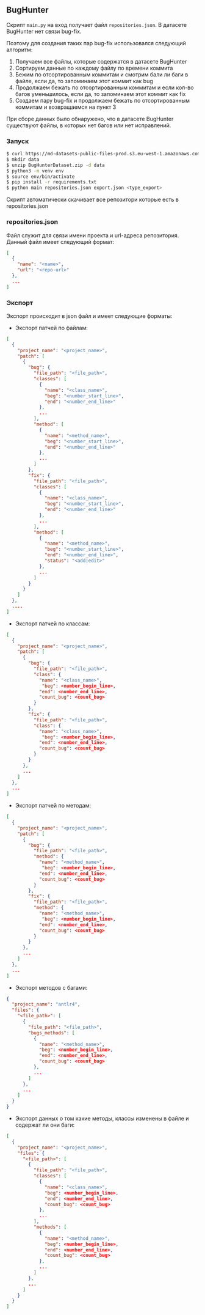 ## BugHunter

Скрипт `main.py` на вход получает файл `repositories.json`.
В датасете BugHunter нет связи bug-fix. 

Поэтому для создания таких пар bug-fix использовался следующий алгоритм:
1. Получаем все файлы, которые содержатся в датасете BugHunter
2. Сортируем данные по каждому файлу по времени коммита
3. Бежим по отсортированным коммитам и смотрим бали ли баги в файле, если да, то запоминаем этот коммит как bug
4. Продолжаем бежать по отсортированным коммитам и если кол-во багов уменьшилось, если да, то запоминаем этот коммит как fix
5. Создаем пару bug-fix и продолжаем бежать по отсортированным коммитам и возвращаемся на пункт 3

При сборе данных было обнаружено, что в датасете BugHunter существуют файлы, в которых нет багов или нет исправлений.

[comment]: <> (Скрипт `main.py` получает все файлы из BugHunter и разбирает каждый полученный файл на токены. А потом эус)

[comment]: <> (При сборе данных было обнаружено, что в датасете BugHunter существуют файлы, в которых нет багов или нет исправлений. По)

[comment]: <> (ним пары вида `['bug_hash', 'fix_hash']` получить нельзя.)

### Запуск

```bash
$ curl https://md-datasets-public-files-prod.s3.eu-west-1.amazonaws.com/50be6c77-7146-485e-91b6-83e84668982c -o BugHunterDataset.zip
$ mkdir data
$ unzip BugHunterDataset.zip -d data
$ python3 -m venv env
$ source env/bin/activate
$ pip install -r requirements.txt
$ python main repositories.json export.json <type_export>
```

Скрипт автоматически скачивает все репозитори которые есть в repositories.json

### repositories.json

Файл служит для связи имени проекта и url-адреса репозитория. Данный файл имеет следующий формат:

```json
[
  {
    "name": "<name>",
    "url": "<repo-url>"
  },
  ...
]

```

### Экспорт

Экспорт происходит в json файл и имеет следующие форматы:

* Экспорт патчей по файлам:

```json
[
  {
    "project_name": "<project_name>",
    "patch": [
      {
        "bug": {
          "file_path": "<file_path>",
          "classes": [
            {
              "name": "<class_name>",
              "beg": "<number_start_line>",
              "end": "<number_end_line>"
            },
            ...
          ],
          "method": [
            {
              "name": "<method_name>",
              "beg": "<number_start_line>",
              "end": "<number_end_line>"
            },
            ...
          ]
        },
        "fix": {
          "file_path": "<file_path>",
          "classes": [
            {
              "name": "<class_name>",
              "beg": "<number_start_line>",
              "end": "<number_end_line>"
            },
            ...
          ],
          "method": [
            {
              "name": "<method_name>",
              "beg": "<number_start_line>",
              "end": "<number_end_line>",
              "status": "<add|edit>"
            },
            ...
          ]
        }
      }
    ]
  },
  ....
]

```

* Экспорт патчей по классам:
  
```json
[
  {
    "project_name": "<project_name>",
    "patch": [
      {
        "bug": {
          "file_path": "<file_path>",
          "class": {
            "name": "<class_name>",
             "beg": <number_begin_line>,
            "end": <number_end_line>,
            "count_bug": <count_bug>
          }
        },
        "fix": {
          "file_path": "<file_path>",
          "class": {
            "name": "<class_name>",
             "beg": <number_begin_line>,
            "end": <number_end_line>,
            "count_bug": <count_bug>
          }
        }
      },
      ...
    ]
  },
  ...
]
```

* Экспорт патчей по методам:

```json
[
  {
    "project_name": "<project_name>",
    "patch": [
      {
        "bug": {
          "file_path": "<file_path>",
          "method": {
            "name": "<method_name>",
             "beg": <number_begin_line>,
            "end": <number_end_line>,
            "count_bug": <count_bug>
          }
        },
        "fix": {
          "file_path": "<file_path>",
          "method": {
            "name": "<method_name>",
             "beg": <number_begin_line>,
            "end": <number_end_line>,
            "count_bug": <count_bug>
          }
        }
      },
      ...
    ]
  },
  ...
]
```

* Экспорт методов с багами:

```json
{
  "project_name": "antlr4",
  "files": {
    "<file_path>": [
      {
        "file_path": "<file_path>",
        "bugs_methods": [
          {
            "name": "<method_name>",
            "beg": <number_begin_line>,
            "end": <number_end_line>,
            "count_bug": <count_bug>
          },
          ...
        ]
      },
      ...
    ]
  }
}
```

* Экспорт данных о том какие методы, классы изменены в файле и содержат ли они баги:

```json
[
  {
    "project_name": "<project_name>",
    "files": {
      "<file_path>": [
        {
          "file_path": "<file_path>",
          "classes": [
            {
              "name": "<class_name>",
              "beg": <number_begin_line>,
              "end": <number_end_line>,
              "count_bug": <count_bug>
            },
            ...
          ],
          "methods": [
            {
              "name": "<method_name>",
              "beg": <number_begin_line>,
              "end": <number_end_line>,
              "count_bug": <count_bug>
            },
            ...
          ]
        },
        ...
      ]
    }
  }
]
```
